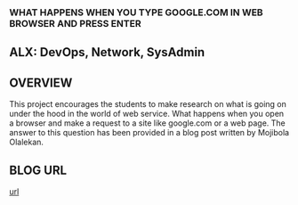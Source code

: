 ### WHAT HAPPENS WHEN YOU TYPE GOOGLE.COM IN WEB BROWSER AND PRESS ENTER
## ALX: DevOps, Network, SysAdmin

## OVERVIEW
This project encourages the students to make research on what is going on under the hood in the world of web service. What happens when you open a browser and make a request to a site like google.com or a web page. The answer to this question has been provided in a blog post written by Mojibola Olalekan.

## BLOG URL 
[url](https://medium.com/@lekanmojibola/what-happens-when-you-type-google-com-in-your-browser-and-press-enter-468bdee07ad9)